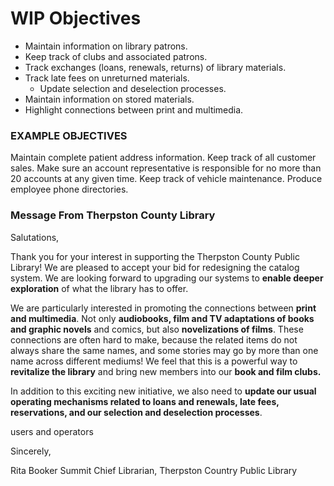 # WIP Objectives

- Maintain information on library patrons.
- Keep track of clubs and associated patrons.
- Track exchanges (loans, renewals, returns) of library materials.
- Track late fees on unreturned materials.
    - Update selection and deselection processes.
- Maintain information on stored materials.
- Highlight connections between print and multimedia.

### EXAMPLE OBJECTIVES
Maintain complete patient address information.
Keep track of all customer sales.
Make sure an account representative is responsible for no more than 20 accounts at any given time.
Keep track of vehicle maintenance.
Produce employee phone directories.

### Message From Therpston County Library
Salutations,

Thank you for your interest in supporting the Therpston County Public Library! We are pleased to accept your bid for redesigning the catalog system. We are looking forward to upgrading our systems to __enable deeper exploration__ of what the library has to offer.

We are particularly interested in promoting the connections between **print and multimedia**. Not only **audiobooks, film and TV adaptations of books and graphic novels** and comics, but also **novelizations of films**. These connections are often hard to make, because the related items do not always share the same names, and some stories may go by more than one name across different mediums! We feel that this is a powerful way to __revitalize the library__ and bring new members into our **book and film clubs.**

In addition to this exciting new initiative, we also need to **update our usual operating mechanisms related to loans and renewals, late fees, reservations, and our selection and deselection processes**.

users and operators

Sincerely,

Rita Booker Summit
Chief Librarian, Therpston Country Public Library